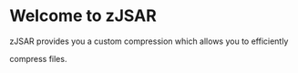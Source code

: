 # Welcome to zJSAR

zJSAR provides you a custom compression which allows you to efficiently

compress files.



